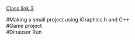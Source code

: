 [Class link 3](https://drive.google.com/file/d/1UOmkDy-ZCE5iahE8KBC0amcIoGVDkA6_/view?usp=drive_link)

#Making a small project using iGraphics.h and C++ <br>
#Game project <br>
#Dinausor Run <br>
